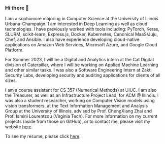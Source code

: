 ### Hi there 👋

I am a sophomore majoring in Computer Science at the University of Illinois Urbana-Champaign. I am interested in Deep Learning as well as cloud technologies. I have previously worked with tools including: PyTorch, Keras, SLURM, scikit-learn, Express.js, Docker, Kubernetes, Canonical MaaS/Juju, Chef, and Ansible. I also have experience developing cloud-native applications on Amazon Web Services, Microsoft Azure, and Google Cloud Platform.

For Summer 2023, I will be a Digital and Analytics intern at the Cat Digital division of Caterpillar, where I will be working on Applied Machine Learning and other similar tasks. I was also a Software Engineering Intern at Zakti Security Labs, developing security and auditing applications for clients of all sizes.

I am a course assistant for CS 357 (Numerical Methods) at UIUC. I am also the Treasurer, as well as an Infrastructure Project Lead, for ACM @ Illinois. I was also a student researcher, working on Computer Vision models using vision transformers, at the Text Information Management and Analysis Group at the University of Illinois, advised by Prof. ChengXiang Zhai and Prof. Ismini Lourentzou (Virginia Tech).
For more information on my current projects (aside from those on GitHub), or to contact me, please visit my website [here](https://devksingh.com?utm_medium=social&utm_source=github.com). 

To see my resume, please click [here](https://devksingh.com/files/resume.pdf).
